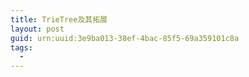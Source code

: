 ```yaml
---
title: TrieTree及其拓展
layout: post
guid: urn:uuid:3e9ba013-38ef-4bac-85f5-69a359101c8a
tags:
  - 
---
```



